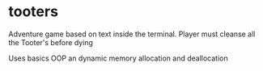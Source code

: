 # tooters
Adventure game based on text inside the terminal. Player must cleanse all the Tooter's before dying



Uses basics OOP an dynamic memory allocation and deallocation
